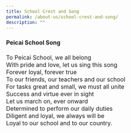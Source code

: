 ```yaml
---
title: School Crest and Song
permalink: /about-us/school-crest-and-song/
description: ""
---
```

<font size="3">
<h4><strong>Peicai School Song</strong></h4>
<p>To Peicai School, we all belong<br />With pride and love, let us sing this song<br />Forever loyal, forever true<br />To our friends, our teachers and our school<br />For tasks great and small, we must all unite<br />Success and virtue ever in sight<br />Let us march on, ever onward<br />Determined to perform our daily duties<br />Diligent and loyal, we always will be&nbsp;<br />Loyal to our school and to our country.</p>
	</font>
	